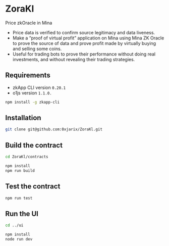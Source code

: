 # ZoraKl
Price zkOracle in Mina
- Price data is verified to confirm source legitimacy and data liveness.
- Make a “proof of virtual profit” application on Mina using Mina ZK Oracle to prove the source of data and prove profit made by virtually buying and selling some coins.
- Useful for trading bots to prove their performance without doing real investments, and without revealing their trading strategies.

## Requirements
- zkApp CLI version `0.20.1`
- o1js version `1.1.0.`
```sh
npm install -g zkapp-cli
```

## Installation
```sh
git clone git@github.com:0xjarix/ZoraKl.git
```

## Build the contract
```sh
cd ZoraKl/contracts
```
```sh
npm install
npm run build
```

## Test the contract
```sh
npm run test
```

## Run the UI
```sh
cd ../ui
```
```sh
npm install
node run dev
```
